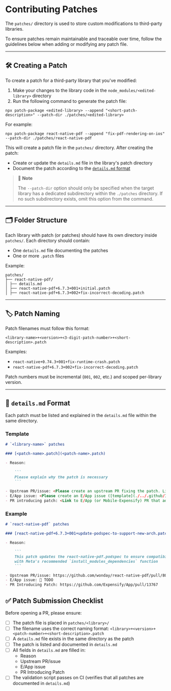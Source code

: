 # Contributing Patches

The `patches/` directory is used to store custom modifications to third-party libraries.

To ensure patches remain maintainable and traceable over time, follow the guidelines below when adding or modifying any patch file.

---

## 🛠️ Creating a Patch

To create a patch for a third-party library that you've modified:

1. Make your changes to the library code in the `node_modules/<edited-library>` directory
2. Run the following command to generate the patch file:

```
npx patch-package <edited-library> --append "<short-patch-description>" --patch-dir ./patches/<edited-library>
```

For example:
```
npx patch-package react-native-pdf --append "fix-pdf-rendering-on-ios" --patch-dir ./patches/react-native-pdf
```

This will create a patch file in the `patches/` directory. After creating the patch:

- Create or update the `details.md` file in the library's patch directory
- Document the patch according to the [`details.md` format](#-detailsmd-format)

> 📝 **Note**
>
> The `--patch-dir` option should only be specified when the target library has a dedicated subdirectory within the `./patches` directory.
> If no such subdirectory exists, omit this option from the command.

---

## 🗂️ Folder Structure

Each library with patch (or patches) should have its own directory inside `patches/`. Each directory should contain:

- One `details.md` file documenting the patches
- One or more `.patch` files

Example:

```
patches/
├── react-native-pdf/
│ ├── details.md
│ ├── react-native-pdf+6.7.3+001+initial.patch
│ ├── react-native-pdf+6.7.3+002+fix-incorrect-decoding.patch
```

---

## 🏷️ Patch Naming

Patch filenames must follow this format:

```
<library-name>+<version>+<3-digit-patch-number>+<short-description>.patch
```


Examples:

- `react-native+0.74.3+001+fix-runtime-crash.patch`
- `react-native-pdf+6.7.3+002+fix-incorrect-decoding.patch`

Patch numbers must be incremental (`001`, `002`, etc.) and scoped per-library version.

---

## 📝 `details.md` Format

Each patch must be listed and explained in the `details.md` file within the same directory.

### Template

```md
# `<library-name>` patches

### [<patch-name>.patch](<patch-name>.patch)

- Reason:
  
    ```
    Please explain why the patch is necessary
    ```
  
- Upstream PR/issue: <Please create an upstream PR fixing the patch. Link it here and if no upstream issue or PR exists, explain why>
- E/App issue: <Please create an E/App issue ([template](./../.github/ISSUE_TEMPLATE/NewPatchTemplate.md)) for each introduced patch. Link it here and if patch won't be removed in the future (no upstream PR exists) explain why>
- PR introducing patch: <Link to E/App (or Mobile-Expensify) PR that added the patch>
```

### Example

```md
# `react-native-pdf` patches

### [react-native-pdf+6.7.3+001+update-podspec-to-support-new-arch.patch](react-native-pdf+6.7.3+001+update-podspec-to-support-new-arch.patch)

- Reason:

    ```
    This patch updates the react-native-pdf.podspec to ensure compatibility with React Native's New Architecture on iOS by replacing manual dependency declarations
    with Meta's recommended `install_modules_dependencies` function
    ```

- Upstream PR/issue: https://github.com/wonday/react-native-pdf/pull/803
- E/App issue: 🛑 TODO
- PR Introducing Patch: https://github.com/Expensify/App/pull/13767
```

## ✅ Patch Submission Checklist

Before opening a PR, please ensure:

- [ ] The patch file is placed in `patches/<library>/`
- [ ] The filename uses the correct naming format: `<library>+<version>+<patch-number>+<short-description>.patch`
- [ ] A `details.md` file exists in the same directory as the patch
- [ ] The patch is listed and documented in `details.md`
- [ ] All fields in `details.md` are filled in:
    - Reason
    - Upstream PR/issue
    - E/App issue
    - PR Introducing Patch
- [ ] The validation script passes on CI (verifies that all patches are documented in `details.md`)
